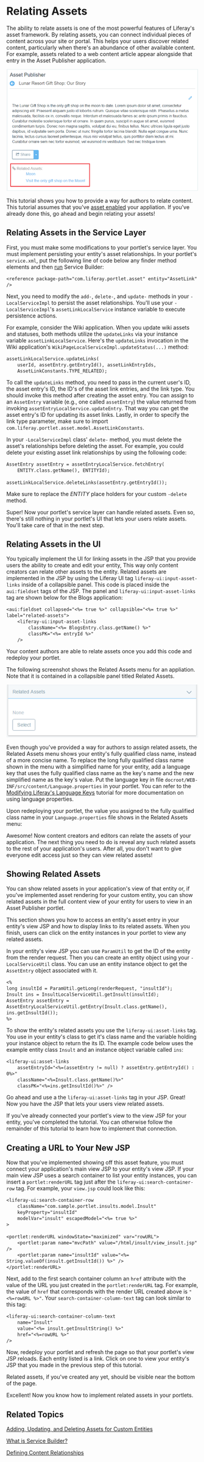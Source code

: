 # Relating Assets

The ability to relate assets is one of the most powerful features of Liferay's
asset framework. By relating assets, you can connect individual pieces of
content across your site or portal. This helps your users discover related
content, particularly when there's an abundance of other available content. For
example, assets related to a web content article appear alongside that entry in
the Asset Publisher application.

![Figure 1: You and your users can find it helpful to relate assets to entities, such as this blogs entry.](../../images/asset-related-content-asset-publisher.png)

This tutorial shows you how to provide a way for authors to relate content.
This tutorial assumes that you've
[asset enabled](/develop/tutorials/-/knowledge_base/7-0/adding-updating-and-deleting-assets-for-custom-entities)
your appliation. If you've already done this, go ahead and begin relating your
assets!

## Relating Assets in the Service Layer

First, you must make some modifications to your portlet's service layer. You
must implement persisting your entity's asset relationships. In your portlet's
`service.xml`, put the following line of code below any finder method elements
and then [run](/develop/tutorials/-/knowledge_base/7-0/running-service-builder-and-understanding-the-generated-code)
Service Builder:

    <reference package-path="com.liferay.portlet.asset" entity="AssetLink" />

Next, you need to modify the `add-`, `delete-`, and `update-` methods in your
`-LocalServiceImpl` to persist the asset relationships. You'll use your
`-LocalServiceImpl`'s `assetLinkLocalService` instance variable to execute
persistence actions. 

For example, consider the Wiki application. When you update wiki assets and
statuses, both methods utilize the `updateLinks` via your instance variable
`assetLinkLocalService`. Here's the `updateLinks` invocation in the Wiki
application's `WikiPageLocalServiceImpl.updateStatus(...)` method:

    assetLinkLocalService.updateLinks(
        userId, assetEntry.getEntryId(), assetLinkEntryIds,
        AssetLinkConstants.TYPE_RELATED);

To call the `updateLinks` method, you need to pass in the current user's ID, the
asset entry's ID, the ID's of the asset link entries, and the link type. You
should invoke this method after creating the asset entry. You can assign to an
`AssetEntry` variable (e.g., one called `assetEntry`) the value returned from
invoking `assetEntryLocalService.updateEntry`. That way you can get the asset
entry's ID for updating its asset links. Lastly, in order to specify the link
type parameter, make sure to import
`com.liferay.portlet.asset.model.AssetLinkConstants`. 

In your `-LocalServiceImpl` class' `delete-` method, you must delete the asset's
relationships before deleting the asset. For example, you could delete your
existing asset link relationships by using the following code:

    AssetEntry assetEntry = assetEntryLocalService.fetchEntry(
        ENTITY.class.getName(), ENTITYId);

    assetLinkLocalService.deleteLinks(assetEntry.getEntryId());

Make sure to replace the *ENTITY* place holders for your custom `-delete`
method.

Super! Now your portlet's service layer can handle related assets. Even so,
there's still nothing in your portlet's UI that lets your users relate assets.
You'll take care of that in the next step.

## Relating Assets in the UI

You typically implement the UI for linking assets in the JSP that you provide
users the ability to create and edit your entity, This way only content creators
can relate other assets to the entity. Related assets are implemented in the JSP
by using the Liferay UI tag `liferay-ui:input-asset-links` inside of a
collapsible panel. This code is placed inside the `aui:fieldset` tags of the
JSP. The panel and `liferay-ui:input-asset-links` tag are shown below for the
Blogs application:

    <aui:fieldset collapsed="<%= true %>" collapsible="<%= true %>" label="related-assets">
        <liferay-ui:input-asset-links
            className="<%= BlogsEntry.class.getName() %>"
            classPK="<%= entryId %>"
        />

Your content authors are able to relate assets once you add this code and
redeploy your portlet.

The following screenshot shows the Related Assets menu for an appliation. Note
that it is contained in a collapsible panel titled Related Assets.

![Figure 2: Your portlet's entity is now available in the Related Assets *Select* menu.](../../images/related-assets-select-menu.png)

Even though you've provided a way for authors to assign related assets, the
Related Assets menu shows your entity's fully qualified class name, instead of a
more concise name. To replace the long fully qualified class name shown in the
menu with a simplified name for your entity, add a language key that uses the
fully qualified class name as the key's name and the new simplified name as the
key's value. Put the language key in file
`docroot/WEB-INF/src/content/Language.properties` in your portlet. You can refer
to the
[Modifying Liferay's Language Keys](/develop/tutorials/-/knowledge_base/7-0/modifying-liferays-language-keys)
tutorial for more documentation on using language properties.

Upon redeploying your portlet, the value you assigned to the fully qualified
class name in your `Language.properties` file shows in the Related Assets menu:

Awesome! Now content creators and editors can relate the assets of your
application. The next thing you need to do is reveal any such related assets to
the rest of your application's users. After all, you don't want to give everyone
edit access just so they can view related assets!

## Showing Related Assets

You can show related assets in your application's view of that entity or, if
you've implemented asset rendering for your custom entity, you can show related
assets in the full content view of your entity for users to view in an Asset
Publisher portlet.

<!-- Link to asset rendering above, when the tutorial is available. -Cody -->

This section shows you how to access an entity's asset entry in your entity's
view JSP and how to display links to its related assets. When you finish, users
can click on the entity instances in your portlet to view any related assets.

In your entity's view JSP you can use `ParamUtil` to get the ID of the entity
from the render request. Then you can create an entity object using your
`-LocalServiceUtil` class. You can use an entity instance object to get the
`AssetEntry` object associated with it. 

    <%
    long insultId = ParamUtil.getLong(renderRequest, "insultId");
    Insult ins = InsultLocalServiceUtil.getInsult(insultId);
    AssetEntry assetEntry = AssetEntryLocalServiceUtil.getEntry(Insult.class.getName(), ins.getInsultId());
    %>

To show the entity's related assets you use the `liferay-ui:asset-links` tag.
You use in your entity's class to get it's class name and the variable holding
your instance object to return the its ID. The example code below uses the
example entity class `Insult` and an instance object variable called `ins`:

    <liferay-ui:asset-links
        assetEntryId="<%=(assetEntry != null) ? assetEntry.getEntryId() : 0%>"
        className="<%=Insult.class.getName()%>"
        classPK="<%=ins.getInsultId()%>" />

Go ahead and use a the `liferay-ui:asset-links` tag in your JSP. Great! Now you
have the JSP that lets your users view related assets. 

If you've already connected your portlet's view to the view JSP for your entity,
you've completed the tutorial. You can otherwise follow the remainder of this
tutorial to learn how to implement that connection. 

## Creating a URL to Your New JSP

Now that you've implemented showing off this asset feature, you must connect
your application's main view JSP to your entity's view JSP. If your main view JSP
uses a search container to list your entity instances, you can insert a
`portlet:renderURL` tag just after the `liferay-ui:search-container-row` tag.
For example, your `view.jsp` could look like this:

    <liferay-ui:search-container-row
        className="com.sample.portlet.insults.model.Insult"
        keyProperty="insultId"
        modelVar="insult" escapedModel="<%= true %>"
    >
    
    <portlet:renderURL windowState="maximized" var="rowURL">
        <portlet:param name="mvcPath" value="/html/insult/view_insult.jsp" />
        <portlet:param name="insultId" value="<%= String.valueOf(insult.getInsultId()) %>" />
    </portlet:renderURL>

Next, add to the first search container column  an `href` attribute with the 
value of the URL you just created in the `portlet:renderURL` tag. For example, 
the value of `href` that corresponds with the render URL created above is
`"<%=rowURL %>"`. Your `search-container-column-text` tag can look similar to
this tag:

    <liferay-ui:search-container-column-text
        name="Insult"
        value="<%= insult.getInsultString() %>"
        href="<%=rowURL %>"
    />

Now, redeploy your portlet and refresh the page so that your portlet's view JSP
reloads. Each entity listed is a link. Click on one to view your entity's JSP
that you made in the previous step of this tutorial.

Related assets, if you've created any yet, should be visible near the bottom of
the page.

Excellent! Now you know how to implement related assets in your portlets.

<!-- Another thing you might want to do is investigate permissioning in the UI. For
moreinformation on this, see the learning path [Checking Permissions in the UI](/develop/learning-paths/mvc/-/knowledge_base/6-2/checking-for-permissions-in-the-ui).
-->

<!-- Add above text back when "Checking Perimssions in the UI" article is
available. -Cody -->

## Related Topics

[Adding, Updating, and Deleting Assets for Custom Entities](/develop/tutorials/-/knowledge_base/7-0/adding-updating-and-deleting-assets-for-custom-entities)

[What is Service Builder?](/develop/tutorials/-/knowledge_base/7-0/what-is-service-builder)

[Defining Content Relationships](/discover/portal/-/knowledge_base/7-0/defining-content-relationships)
